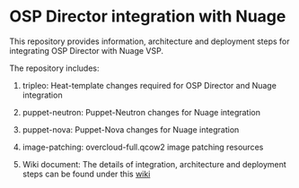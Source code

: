 # OSP Director integration with Nuage

This repository provides information, architecture and deployment steps for integrating OSP Director with Nuage VSP.

The repository includes:

1. tripleo: Heat-template changes required for OSP Director and Nuage integration

2. puppet-neutron: Puppet-Neutron changes for Nuage integration

3. puppet-nova: Puppet-Nova changes for Nuage integration

4. image-patching: overcloud-full.qcow2 image patching resources

5. Wiki document: The details of integration, architecture and deployment steps can be found under this [wiki](https://github.com/nuagenetworks/ospd-experimental/wiki)
